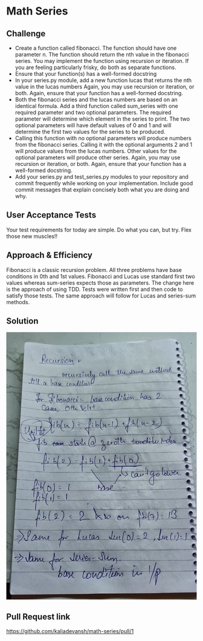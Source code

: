 # Math Series

## Challenge

* Create a function called fibonacci. The function should have one parameter n. The function should return the nth value
 in the fibonacci series. You may implement the function using recursion or iteration. If you are feeling particularly
 frisky, do both as separate functions.
* Ensure that your function(s) has a well-formed docstring
* In your series.py module, add a new function lucas that returns the nth value in the lucas numbers Again, you may use
recursion or iteration, or both. Again, ensure that your function has a well-formed docstring.
* Both the fibonacci series and the lucas numbers are based on an identical formula. Add a third function called
sum_series with one required parameter and two optional parameters. The required parameter will determine which
element in the series to print. The two optional parameters will have default values of 0 and 1 and will determine the
first two values for the series to be produced.
* Calling this function with no optional parameters will produce numbers from the fibonacci series. Calling it with the
optional arguments 2 and 1 will produce values from the lucas numbers. Other values for the optional parameters will
produce other series. Again, you may use recursion or iteration, or both. Again, ensure that your function has a
well-formed docstring.
* Add your series.py and test_series.py modules to your repository and commit frequently while working on your
implementation. Include good commit messages that explain concisely both what you are doing and why.

## User Acceptance Tests

Your test requirements for today are simple. Do what you can, but try. Flex those new muscles!!

## Approach & Efficiency

Fibonacci is a classic recursion problem. All three problems have base conditions in 0th and 1st values. Fibonacci and
Lucas use standard first two values whereas sum-series expects those as parameters. The change here is the approach of
using TDD. Tests were written first and then code to satisfy those tests. The same approach will follow for Lucas and
series-sum methods.

## Solution

![Solution image displaying approach to the solution](./assets/math-series.jpg "SnakesCafe")

## Pull Request link

https://github.com/kaliadevansh/math-series/pull/1
